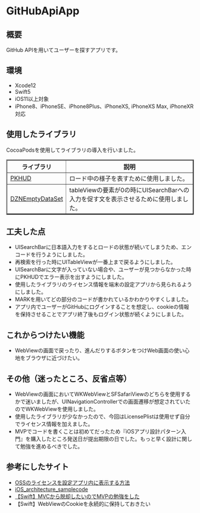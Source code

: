 # GitHubApiApp

## 概要
GitHub APIを用いてユーザーを探すアプリです。  

## 環境
<ul>
<li>Xcode12</li>
<li>Swift5</li>
<li>iOS11以上対象</li>
<li>iPhone8、iPhoneSE、iPhone8Plus、iPhoneXS, iPhoneXS Max, iPhoneXR対応</li>
</ul>

## 使用したライブラリ
CocoaPodsを使用してライブラリの導入を行いました。  

<table border="2" style="border-collapse: collapse">
  <thead>
    <tr>
        <th>ライブラリ</th>
        <th>説明</th>
    </tr>
</thead>
<tbody>
    <tr>
        <td><a href="https://github.com/pkluz/PKHUD">PKHUD</a></td>
        <td>ロード中の様子を表すために使用しました。</td>
    </tr>
    <tr>
        <td><a href="https://github.com/dzenbot/DZNEmptyDataSet">DZNEmptyDataSet</a></td>
        <td>tableViewの要素が0の時にUISearchBarへの入力を促す文を表示させるために使用しました。</td>
    </tr>
</tbody>  
</table>

## 工夫した点
<ul>
<li>UISearchBarに日本語入力をするとロードの状態が続いてしまうため、エンコードを行うようにしました。</li>
<li>再検索を行った時にUITableViewが一番上まで戻るようにしました。</li>
<li>UISearchBarに文字が入っていない場合や、ユーザーが見つからなかった時にPKHUDでエラー表示を出すようにしました。</li>
<li>使用したライブラリのライセンス情報を端末の設定アプリから見られるようにしました。</li>
<li>MARKを用いてどの部分のコードが書かれているかわかりやすくしました。</li>
<li>アプリ内でユーザーがGitHubにログインすることを想定し、cookieの情報を保持させることでアプリ終了後もログイン状態が続くようにしました。</li>
</ul>

## これからつけたい機能
<ul>
<li>WebViewの画面で戻ったり、進んだりするボタンをつけWeb画面の使い心地をブラウザに近づけたい。</li>
</ul>

## その他（迷ったところ、反省点等）
<ul>
<li>WebViewの画面においてWKWebViewとSFSafariViewのどちらを使用するかで迷いましたが、UINavigationControllerでの画面遷移が想定されていたのでWKWebViewを使用しました。</li>
<li>使用したライブラリが少なかったので、今回はLicensePlistは使用せず自分でライセンス情報を加えました。</li>
<li>MVPでコードを書くことは初めてだったため『iOSアプリ設計パターン入門』を購入したところ発送日が提出期限の日でした。もっと早く設計に関して勉強を進めるべきでした。</li>
</ul>

## 参考にしたサイト
<ul>
<li><a href="https://qiita.com/uhooi/items/0a57cad6e7ca8e30f09a">OSSのライセンスを設定アプリ内に表示する方法</a></li>
<li><a href="https://github.com/peaks-cc/iOS_architecture_samplecode">iOS_architecture_samplecode</a></li>
<li><a href="https://qiita.com/hicka04/items/25be38a90fdde29c97c2">【Swift】MVCから脱却したいのでMVPの勉強をした</a></li>
<li a href="https://qiita.com/i_nak/items/be0fac91bdc68aa165db">【Swift】WebViewのCookieを永続的に保持しておきたい</li>
</ul>
